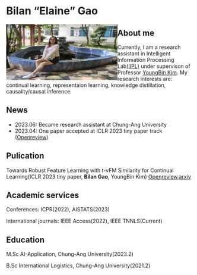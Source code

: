 # Bilan “Elaine” Gao
<img align="left" src="my_picture.jpg" width="300" height="150">

## About me
Currently, I am a research assistant in Intelligent Information Processing Lab[(IIPL)](https://sites.google.com/view/iiplcau/home) under supervison of Professor [YoungBin Kim](https://scholar.google.com/citations?user=If6P518AAAAJ&hl=ko). My research interests are: continual learning, representaion learning, knowledge distillation, causality/causal inference.

## News
- 2023.06: Became research assistant at Chung-Ang University
- 2023.04: One paper accepted at ICLR 2023 tiny paper track ([Openreview](https://openreview.net/forum?id=6I5i0Ytnlul))

## Pulication
Towards Robust Feature Learning with t-vFM Similarity for Continual Learning(ICLR 2023 tiny paper, **Bilan Gao**, YoungBin Kim) [Openreview](https://openreview.net/forum?id=6I5i0Ytnlul),[arxiv](http://arxiv.org/abs/2306.02335)

## Academic services
Conferences: ICPR(2022), AISTATS(2023)

International journals: IEEE Access(2022), IEEE TNNLS(Current)


## Education 
M.Sc AI-Application, Chung-Ang University(2023.2)

B.Sc International Logistics, Chung-Ang University(2021.2)


